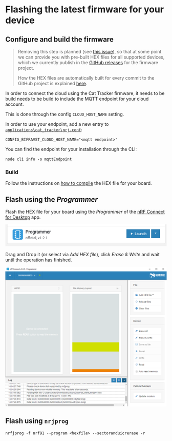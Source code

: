 # Flashing the latest firmware for your device

## Configure and build the firmware

> Removing this step is planned (see
> [this issue](https://github.com/bifravst/cat-tracker-fw/issues/17)), so that
> at some point we can provide you with pre-built HEX files for all supported
> devices, which we currently publish in the
> [GitHub releases](https://github.com/bifravst/cat-tracker-fw/releases) for the
> firmware project.
>
> How the HEX files are automatically built for every commit to the GitHub
> project is explained [here](../guides/AutomateHEXFileBuilding.md).

In order to connect the cloud using the Cat Tracker firmware, it needs to be
build needs to be build to include the MQTT endpoint for your cloud account.

This is done through the config `CLOUD_HOST_NAME` setting.

In order to use your endpoint, add a new entry to
[`applications\cat_tracker\prj.conf`](https://github.com/bifravst/cat-tracker-fw/blob/saga/applications/cat_tracker/prj.conf):

    CONFIG_BIFRAVST_CLOUD_HOST_NAME="<mqtt endpoint>"

You can find the endpoint for your installation through the CLI:

    node cli info -o mqttEndpoint

### Build

Follow the instructions on [how to compile](../firmware/Compiling.md) the HEX
file for your board.

## Flash using the _Programmer_

Flash the HEX file for your board using the _Programmer_ of the
[nRF Connect for Desktop](https://www.nordicsemi.com/Software-and-Tools/Development-Tools/nRF-Connect-for-desktop)
app.

![nRF Connect for Desktop Programmer](images/programmer-desktop.png)

Drag and Drop it (or select via _Add HEX file_), click _Erase & Write_ and wait
until the operation has finished.

![nRF Connect for Desktop Programmer](images/programmer-modem-desktop.png)

## Flash using `nrjprog`

    nrfjprog -f nrf91 --program <hexfile> --sectoranduicrerase -r

